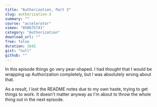 ```yaml
---
title: "Authorization, Part 3"
slug: authorization-3
summary: ""
course: "accelerator"
vimeo: "850675741"
category: "Authorization"
download_url: ""
free: false
duration: 1642
gist: "null"
github: ""
---
```


In this episode things go very pear-shaped. I had _thought_ that I would be wrapping up Authorization completely, but I was absolutely wrong about that.

As a result, I lost the README notes due to my own haste, trying to get things to work. It doesn't matter anyway as I'm about to throw the whole thing out in the next episode.
